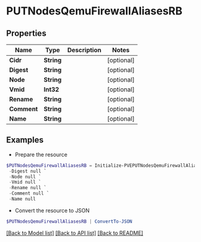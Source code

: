 # PUTNodesQemuFirewallAliasesRB
## Properties

Name | Type | Description | Notes
------------ | ------------- | ------------- | -------------
**Cidr** | **String** |  | [optional] 
**Digest** | **String** |  | [optional] 
**Node** | **String** |  | [optional] 
**Vmid** | **Int32** |  | [optional] 
**Rename** | **String** |  | [optional] 
**Comment** | **String** |  | [optional] 
**Name** | **String** |  | [optional] 

## Examples

- Prepare the resource
```powershell
$PUTNodesQemuFirewallAliasesRB = Initialize-PVEPUTNodesQemuFirewallAliasesRB  -Cidr null `
 -Digest null `
 -Node null `
 -Vmid null `
 -Rename null `
 -Comment null `
 -Name null
```

- Convert the resource to JSON
```powershell
$PUTNodesQemuFirewallAliasesRB | ConvertTo-JSON
```

[[Back to Model list]](../README.md#documentation-for-models) [[Back to API list]](../README.md#documentation-for-api-endpoints) [[Back to README]](../README.md)

